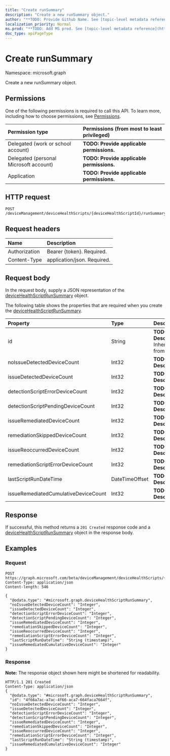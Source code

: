 ```yaml
---
title: "Create runSummary"
description: "Create a new runSummary object."
author: "**TODO: Provide Github Name. See [topic-level metadata reference](https://msgo.azurewebsites.net/add/document/guidelines/metadata.html#topic-level-metadata)**"
localization_priority: Normal
ms.prod: "**TODO: Add MS prod. See [topic-level metadata reference](https://msgo.azurewebsites.net/add/document/guidelines/metadata.html#topic-level-metadata)**"
doc_type: apiPageType
---
```


# Create runSummary

Namespace: microsoft.graph

Create a new runSummary object.

## Permissions
One of the following permissions is required to call this API. To learn more, including how to choose permissions, see [Permissions](/concepts/permissions-reference.md).

|Permission type|Permissions (from most to least privileged)|
|:---|:---|
|Delegated (work or school account)|**TODO: Provide applicable permissions.**|
|Delegated (personal Microsoft account)|**TODO: Provide applicable permissions.**|
|Application|**TODO: Provide applicable permissions.**|

## HTTP request

<!-- {
  "blockType": "ignored"
}
-->
``` http
POST /deviceManagement/deviceHealthScripts/{deviceHealthScriptId}/runSummary
```

## Request headers
|Name|Description|
|:---|:---|
|Authorization|Bearer {token}. Required.|
|Content-Type|application/json. Required.|

## Request body
In the request body, supply a JSON representation of the [deviceHealthScriptRunSummary](../resources/devicehealthscriptrunsummary.md) object.

The following table shows the properties that are required when you create the [deviceHealthScriptRunSummary](../resources/devicehealthscriptrunsummary.md).

|Property|Type|Description|
|:---|:---|:---|
|id|String|**TODO: Add Description** Inherited from [entity](../resources/entity.md)|
|noIssueDetectedDeviceCount|Int32|**TODO: Add Description**|
|issueDetectedDeviceCount|Int32|**TODO: Add Description**|
|detectionScriptErrorDeviceCount|Int32|**TODO: Add Description**|
|detectionScriptPendingDeviceCount|Int32|**TODO: Add Description**|
|issueRemediatedDeviceCount|Int32|**TODO: Add Description**|
|remediationSkippedDeviceCount|Int32|**TODO: Add Description**|
|issueReoccurredDeviceCount|Int32|**TODO: Add Description**|
|remediationScriptErrorDeviceCount|Int32|**TODO: Add Description**|
|lastScriptRunDateTime|DateTimeOffset|**TODO: Add Description**|
|issueRemediatedCumulativeDeviceCount|Int32|**TODO: Add Description**|



## Response

If successful, this method returns a `201 Created` response code and a [deviceHealthScriptRunSummary](../resources/devicehealthscriptrunsummary.md) object in the response body.

## Examples

### Request
<!-- {
  "blockType": "request",
  "name": "create_devicehealthscriptrunsummary_from_"
}
-->
``` http
POST https://graph.microsoft.com/beta/deviceManagement/deviceHealthScripts/{deviceHealthScriptId}/runSummary
Content-Type: application/json
Content-length: 546

{
  "@odata.type": "#microsoft.graph.deviceHealthScriptRunSummary",
  "noIssueDetectedDeviceCount": "Integer",
  "issueDetectedDeviceCount": "Integer",
  "detectionScriptErrorDeviceCount": "Integer",
  "detectionScriptPendingDeviceCount": "Integer",
  "issueRemediatedDeviceCount": "Integer",
  "remediationSkippedDeviceCount": "Integer",
  "issueReoccurredDeviceCount": "Integer",
  "remediationScriptErrorDeviceCount": "Integer",
  "lastScriptRunDateTime": "String (timestamp)",
  "issueRemediatedCumulativeDeviceCount": "Integer"
}
```

### Response
**Note:** The response object shown here might be shortened for readability.
<!-- {
  "blockType": "response",
  "truncated": true,
  "@odata.type": "microsoft.graph.devicehealthscriptrunsummary"
}
-->
``` http
HTTP/1.1 201 Created
Content-Type: application/json
{
  "@odata.type": "#microsoft.graph.deviceHealthScriptRunSummary",
  "id": "4f66a7ac-a7ac-4f66-aca7-664faca7664f",
  "noIssueDetectedDeviceCount": "Integer",
  "issueDetectedDeviceCount": "Integer",
  "detectionScriptErrorDeviceCount": "Integer",
  "detectionScriptPendingDeviceCount": "Integer",
  "issueRemediatedDeviceCount": "Integer",
  "remediationSkippedDeviceCount": "Integer",
  "issueReoccurredDeviceCount": "Integer",
  "remediationScriptErrorDeviceCount": "Integer",
  "lastScriptRunDateTime": "String (timestamp)",
  "issueRemediatedCumulativeDeviceCount": "Integer"
}
```

